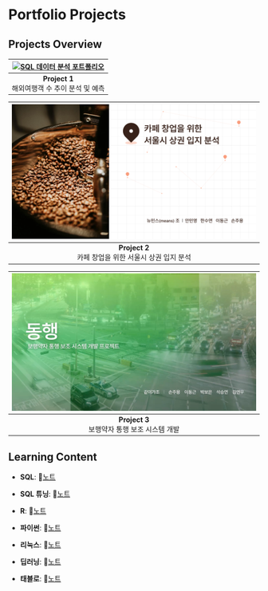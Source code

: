 # Portfolio Projects

## Projects Overview

| [![SQL 데이터 분석 포트폴리오](포트폴리오1.png)](공모전1.pdf)   |
|:----------------------------------------------------------------:|
| **Project 1**<br> 해외여행객 수 추이 분석 및 예측                 |

| [![파이썬 데이터 분석 포트폴리오](세미.png)](세미프로젝트(파이썬).pdf) |
|:-----------------------------------------------------------------------:|
| **Project 2**<br> 카페 창업을 위한 서울시 상권 입지 분석                 | 

| [![딥러닝 포트폴리오](파이널.png)](파이널프로젝트(딥러닝).pdf)        |
|:----------------------------------------------------------------------:|
| **Project 3**<br> 보행약자 통행 보조 시스템 개발                        | 


## Learning Content

- **SQL**:  📄[노트](https://www.notion.so/111df982be6580ac9387c8afa4302858)
  &nbsp;

- **SQL 튜닝**:  📄[노트](https://www.notion.so/1-numpy-111df982be65803a8fcafc6c1cfae343?pvs=21)

- **R**:  📄[노트](https://www.notion.so/2-N-111df982be6580d28e22d1f16c91476f?pvs=21)

- **파이썬**:  📄[노트](https://www.notion.so/3-111df982be65803dbd11c806162bb5cf?pvs=21)

- **리눅스**:  📄[노트](https://www.notion.so/4-111df982be65807ab698c36ff228c519?pvs=21)

- **딥러닝**:  📄[노트](https://www.notion.so/1-5-Matplotlib-113df982be65805db730c6720d3d1353?pvs=21)

- **태블로**:  📄[노트](https://www.notion.so/1-5-Matplotlib-113df982be65805db730c6720d3d1353?pvs=21)
